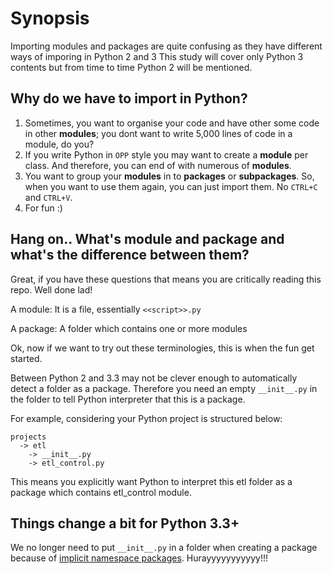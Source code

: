# Synopsis

Importing modules and packages are quite confusing as they have 
different ways of imporing in Python 2 and 3
This study will cover only Python 3 contents but from time to time 
Python 2 will be mentioned.

## Why do we have to import in Python?
1. Sometimes, you want to organise your code and have other some code in 
other **modules**; you dont want to write 5,000 lines of code in a 
module, do you?
2. If you write Python in `OPP` style you may want to create a **module** 
per class. And therefore, you can end of with numerous of **modules**.
3. You want to group your **modules** in to **packages** or 
**subpackages**. So, when you want to use them again, you can just import them. No `CTRL+C` and 
`CTRL+V`.
4. For fun :)

## Hang on.. What's module and package and what's the difference between them?

Great, if you have these questions that means you are critically reading 
this repo. Well done lad! 

A module: It is a file, essentially `<<script>>.py`

A package: A folder which contains one or more modules

Ok, now if we want to try out these terminologies, this is when the fun get 
started.

Between Python 2 and 3.3 may not be clever enough to automatically detect a 
folder as a package. Therefore you need an empty `__init__.py` in the 
folder to tell Python interpreter that this is a package.

For example, considering your Python project is structured below:

```
projects
  -> etl
    -> __init__.py
    -> etl_control.py
```

This means you explicitly want Python to interpret this etl folder as a package which contains etl_control module.

## Things change a bit for Python 3.3+
We no longer need to put `__init__.py` in a folder when creating a package because of [implicit namespace packages](https://www.python.org/dev/peps/pep-0420/). Hurayyyyyyyyyyy!!!
